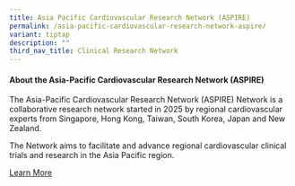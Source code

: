 ```yaml
---
title: Asia Pacific Cardiovascular Research Network (ASPIRE)
permalink: /asia-pacific-cardiovascular-research-network-aspire/
variant: tiptap
description: ""
third_nav_title: Clinical Research Network
---
```

<p></p>
<h4><strong>About the Asia-Pacific Cardiovascular Research Network (ASPIRE)</strong></h4>
<p>The Asia-Pacific Cardiovascular Research Network (ASPIRE) Network is a
collaborative research network started in 2025 by regional cardiovascular
experts from Singapore, Hong Kong, Taiwan, South Korea, Japan and New Zealand.</p>
<p>The Network aims to facilitate and advance regional cardiovascular clinical
trials and research in the Asia Pacific region.</p>
<p><a href="/about-us/" rel="noopener nofollow" target="_blank">Learn More</a>
</p>